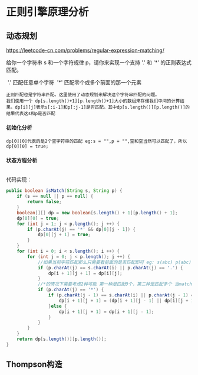 # 正则引擎原理分析



## 动态规划

https://leetcode-cn.com/problems/regular-expression-matching/

给你一个字符串 s 和一个字符规律 p，请你来实现一个支持 '.' 和 '*' 的正则表达式匹配。

​	'.' 匹配任意单个字符
​	'*' 匹配零个或多个前面的那一个元素

```
正则匹配也是字符串匹配。这里使用了动态规划来解决这个字符串匹配的问题。
我们使用一个 dp[s.length()+1][p.length()+1]大小的数组来存储我们中间的计算结果。dp[i][j]表示s[:i-1]和p[:j-1]是否匹配。其中dp[s.length()][p.length()]的结果代表这s和p是否匹配
```

#### 初始化分析

```
dp[0][0]代表的是2个空字符串的匹配 eg:s = "",p = "",空和空当然可以匹配了，所以dp[0][0] = true;

```

#### 状态方程分析

```

```

代码实现：

```java
public boolean isMatch(String s, String p) {
    if (s == null || p == null) {
        return false;
    }
    boolean[][] dp = new boolean[s.length() + 1][p.length() + 1];
    dp[0][0] = true;
    for (int j = 1; j < p.length(); j ++) {
        if (p.charAt(j) == '*' && dp[0][j - 1]) {
            dp[0][j + 1] = true;
        }
    }
    for (int i = 0; i < s.length(); i ++) {
        for (int j = 0; j < p.length(); j ++) {
            //如果当前字符匹配那么只需要看前面的是否匹配即可 eg: s(abc) p(abc) 如果c == c的话，那么只需要看ab == ab就可以了（.代表任何字符所以存在.的时候都是match的）
            if (p.charAt(j) == s.charAt(i) || p.charAt(j) == '.') {
                dp[i + 1][j + 1] = dp[i][j];
            }
            //*的情况下需要考虑2种可能 第一种是匹配0个，第二种是匹配多个 当match的时候可以匹配0个或者多个 当不match的时候只能尝试匹配0个 eg:
            if (p.charAt(j) == '*') {
                if (p.charAt(j - 1) == s.charAt(i) || p.charAt(j - 1) == '.') {
                    dp[i + 1][j + 1] = (dp[i + 1][j - 1] || dp[i][j + 1]);
                }else {
                    dp[i + 1][j + 1] = dp[i + 1][j - 1];
                }
            }
        }
    }
    return dp[s.length()][p.length()];
}
```



## Thompson构造

